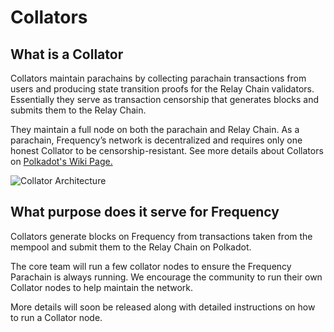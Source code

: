 # Collators

## What is a Collator
Collators maintain parachains by collecting parachain transactions from users and producing state transition proofs for the Relay Chain validators.
Essentially they serve as transaction censorship that generates blocks and submits them to the Relay Chain.

They maintain a full node on both the parachain and Relay Chain.
As a parachain, Frequency’s network is decentralized and requires only one honest Collator to be censorship-resistant.
See more details about Collators on [Polkadot's Wiki Page.](https://wiki.polkadot.network/docs/learn-collator)

![Collator Architecture](https://wiki.polkadot.network/assets/images/polkadot-consensus-example-1-b4a05f2e5a4b991594612da57e1d6dfd.png)

## What purpose does it serve for Frequency

Collators generate blocks on Frequency from transactions taken from the mempool and submit them to the Relay Chain on Polkadot. 

The core team will run a few collator nodes to ensure the Frequency  Parachain is always running.
We encourage the community to run their own Collator nodes to help maintain the network.

More details will soon be released along with detailed instructions on how to run a Collator node.
